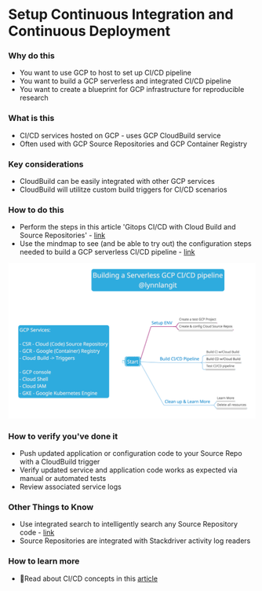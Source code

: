 # Setup Continuous Integration and Continuous Deployment

### Why do this
 - You want to use GCP to host to set up CI/CD pipeline
 - You want to build a GCP serverless and integrated CI/CD pipeline 
 - You want to create a blueprint for GCP infrastructure for reproducible research

### What is this
 - CI/CD services hosted on GCP - uses GCP CloudBuild service
 - Often used with GCP Source Repositories and GCP Container Registry

### Key considerations
 - CloudBuild can be easily integrated with other GCP services
 - CloudBuild will utilitze custom build triggers for CI/CD scenarios

### How to do this
 - Perform the steps in this article 'Gitops CI/CD with Cloud Build and Source Repositories' - [link](https://cloud.google.com/kubernetes-engine/docs/tutorials/gitops-cloud-build)
 - Use the mindmap to see (and be able to try out) the configuration steps needed to build a GCP serverless CI/CD pipeline - [link](https://app.mindmup.com/map/_v2/a4de55c088c511e9bbc6db11d9e2a10a)

  [![ci-cd](/images/ci-cd.png)]()

### How to verify you've done it
 - Push updated application or configuration code to your Source Repo with a CloudBuild trigger
 - Verify updated service and application code works as expected via manual or automated tests
 - Review associated service logs


### Other Things to Know
 - Use integrated search to intelligently search any Source Repository code - [link](https://cloud.google.com/source-repositories/docs/searching-code)
 - Source Repositories are integrated with Stackdriver activity log readers

### How to learn more
 
  - 📘Read about CI/CD concepts in this [article](https://read.acloud.guru/cloud-based-ci-cd-on-gcp-6b07fde7222d)